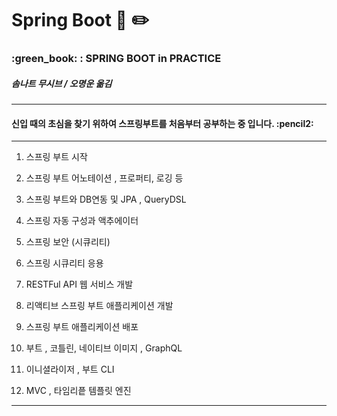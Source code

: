 # Spring Boot  :green_book: :pencil2: 

<h3> :green_book:  :  SPRING BOOT in PRACTICE  </h3>
<h5>솜나트 무시브 / 오명운 옮김 </h5>

* * *
<h4>신입 때의 초심을 찾기 위하여 스프링부트를 처음부터 공부하는 중 입니다. :pencil2: </h4>

* * *

1. 스프링 부트 시작

2. 스프링 부트 어노테이션 , 프로퍼티, 로깅 등

3. 스프링 부트와 DB연동 및 JPA , QueryDSL

4. 스프링 자동 구성과 액추에이터

5. 스프링 보안 (시큐리티)

6. 스프링 시큐리티 응용

7. RESTFul API 웹 서비스 개발

8. 리액티브 스프링 부트 애플리케이션 개발

9. 스프링 부트 애플리케이션 배포

10. 부트 , 코틀린, 네이티브 이미지 , GraphQL

11. 이니셜라이저 , 부트 CLI
  
12. MVC , 타임리픝 템플릿 엔진

* * *
